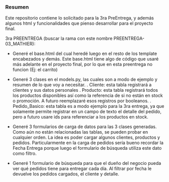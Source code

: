 ### Resumen
Este repositorio contiene lo solicitado para la 3ra PreEntrega, y además algunos html y funcionalidades que pienso desarrollar para el proyecto final.

3ra PREENTREGA (buscar la rama con este nombre PREENTREGA-03_MATHIER):

- Generé el base.html del cual heredé luego en el resto de los template encabezados y demás. Este base.html tiene algo de código que usaré más adelante en el proyecto final, por lo que en esta preentrega no funcion (Ej: el carrito)

- Generé 3 clases en el models.py, las cuales son a modo de ejemplo y resumen de lo que voy a necesitar. 
    . Cliente: esta tabla registrará a clientes y sus datos personales
    . Producto: esta tabla registrará todos los productos disponibles así como la referencia de si no están en stock o promoción. A futuro reemplazaré esos registros por booleanos.
    . Pedido_Basico: esta tabla es a modo ejemplo para la 3ra entrega, ya que solamente permite registrar en un campo de texto el detalle del pedido, pero a futuro usare ids para referenciar a los productos en stock.

- Generé 3 formularios de carga de datos para las 3 clases generadas. Como aún no están relacionadas las tablas, se pueden probar en cualquier orden. La idea es poder cargar algunos clientes, productos y pedidos. Particularmente en la carga de pedidos sería bueno recordar la Fecha Entrega porque luego el formulario de búsqueda utiliza este dato como filtro.

- Generé 1 formulario de búsqueda para que el dueño del negocio pueda ver qué pedidos tiene para entregar cada día. Al filtrar por fecha le devuelve los pedidos cargados, el cliente y detalle.


